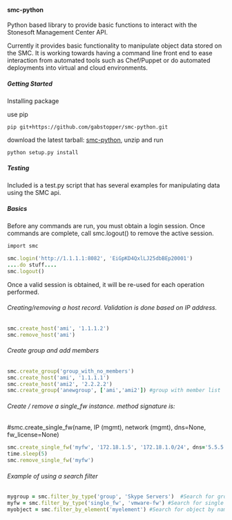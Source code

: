 #### smc-python

Python based library to provide basic functions to interact with the Stonesoft Management Center API.

Currently it provides basic functionality to manipulate object data stored on the SMC. It is working towards having a command line
front end to ease interaction from automated tools such as Chef/Puppet or do automated deployments into virtual and cloud environments.

##### Getting Started

Installing package

use pip

`pip git+https://github.com/gabstopper/smc-python.git`

download the latest tarball: [smc-python](https://github.com/gabstopper/smc-python/archive/master.zip), unzip and run

`python setup.py install`

##### Testing

Included is a test.py script that has several examples for manipulating data using the SMC api.

##### Basics

Before any commands are run, you must obtain a login session. Once commands are complete, call smc.logout() to remove the active session.

```ruby
import smc

smc.login('http://1.1.1.1:8082', 'EiGpKD4QxlLJ25dbBEp20001')
....do stuff....
smc.logout()
```

Once a valid session is obtained, it will be re-used for each operation performed. 

###### Creating/removing a host record. Validation is done based on IP address.
```ruby
smc.create_host('ami', '1.1.1.2')
smc.remove_host('ami')
```

###### Create group and add members
```ruby
smc.create_group('group_with_no_members')
smc.create_host('ami', '1.1.1.1')
smc.create_host('ami2', '2.2.2.2')
smc.create_group('anewgroup', ['ami','ami2']) #group with member list
```

###### Create / remove a single_fw instance. method signature is:
#smc.create_single_fw(name, IP (mgmt), network (mgmt), dns=None, fw_license=None)
```ruby
smc.create_single_fw('myfw', '172.18.1.5', '172.18.1.0/24', dns='5.5.5.5', fw_license=True)
time.sleep(5)
smc.remove_single_fw('myfw')
```

###### Example of using a search filter 
```ruby
mygroup = smc.filter_by_type('group', 'Skype Servers')  #Search for group named (Skype Servers)
myfw = smc.filter_by_type('single_fw', 'vmware-fw') #Search for single fw named 'vmware-fw'
myobject = smc.filter_by_element('myelement') #Search for object by name ignoring object type
```

